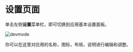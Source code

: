 # 设置页面

单击左侧**设置**菜单栏，即可切换到应用基本设置面板。

![devmode](https://docimages.blob.core.chinacloudapi.cn/images/Kris/Apps/basesetting20210326.png)

你可以在这里对应用的名称，图标，布局，说明进行编辑和调整。
